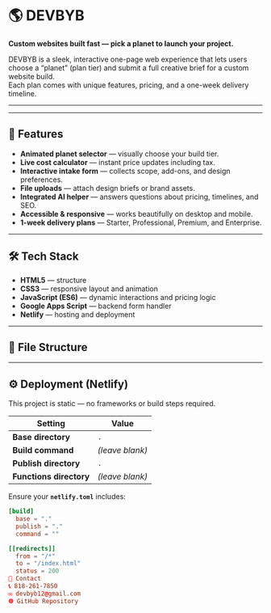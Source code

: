 # 🌎 DEVBYB

**Custom websites built fast — pick a planet to launch your project.**

DEVBYB is a sleek, interactive one-page web experience that lets users choose a “planet” (plan tier) and submit a full creative brief for a custom website build.  
Each plan comes with unique features, pricing, and a one-week delivery timeline.

---


---

## 🧠 Features
- **Animated planet selector** — visually choose your build tier.
- **Live cost calculator** — instant price updates including tax.
- **Interactive intake form** — collects scope, add-ons, and design preferences.
- **File uploads** — attach design briefs or brand assets.
- **Integrated AI helper** — answers questions about pricing, timelines, and SEO.
- **Accessible & responsive** — works beautifully on desktop and mobile.
- **1-week delivery plans** — Starter, Professional, Premium, and Enterprise.

---

## 🛠️ Tech Stack
- **HTML5** — structure  
- **CSS3** — responsive layout and animation  
- **JavaScript (ES6)** — dynamic interactions and pricing logic  
- **Google Apps Script** — backend form handler  
- **Netlify** — hosting and deployment  

---

## 🧩 File Structure

---

## ⚙️ Deployment (Netlify)
This project is static — no frameworks or build steps required.

| Setting | Value |
|----------|--------|
| **Base directory** | `.` |
| **Build command** | *(leave blank)* |
| **Publish directory** | `.` |
| **Functions directory** | *(leave blank)* |

Ensure your **`netlify.toml`** includes:

```toml
[build]
  base = "."
  publish = "."
  command = ""

[[redirects]]
  from = "/*"
  to = "/index.html"
  status = 200
💬 Contact
📞 818-261-7850
✉️ devbyb12@gmail.com
🌐 GitHub Repository
